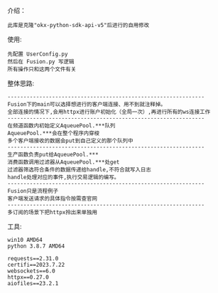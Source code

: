 介绍：

    此库是克隆"okx-python-sdk-api-v5"后进行的自用修改

使用:

    先配置 UserConfig.py
    然后在 Fusion.py 写逻辑
    所有操作只和这两个文件有关
    

整体思路:

    --------------------------------------------------------------
    Fusion下的main可以选择想进行的客户端连接、用不到就注释掉。
    全部连接的情况下,会用httpx进行账户初始化（全局一次）,再进行所有的ws连接工作
    --------------------------------------------------------------    
    在频道函数内初始定义AqueuePool.***队列
    AqueuePool.***会在整个程序内穿梭
    多个客户端接收的数据会put到自己定义的那个队列中
    --------------------------------------------------------------
    生产函数负责put给AqueuePool.***
    消费函数调用过滤器从AqueuePool.***处get
    过滤器筛选符合条件的数据传递给handle,不符合就写入日志
    handle处理对应的事件,执行交易逻辑的编写。
    --------------------------------------------------------------
    Fusion只是流程例子
    客户端发送请求的具体指令按需查官网 
    --------------------------------------------------------------
    多订阅的场景下把httpx拎出来单独用

工具:
    
    win10 AMD64
    python 3.8.7 AMD64
    
    requests==2.31.0
    certifi==2023.7.22
    websockets==6.0
    httpx==0.27.0
    aiofiles==23.2.1